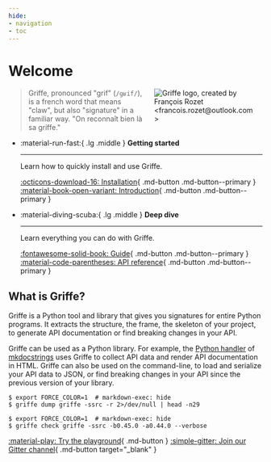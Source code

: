 ```yaml
---
hide:
- navigation
- toc
---
```


# Welcome

<img src="logo.svg" alt="Griffe logo, created by François Rozet &lt;francois.rozet@outlook.com&gt;" title="Griffe logo, created by François Rozet &lt;francois.rozet@outlook.com&gt;" style="float: right; max-width: 200px; margin: 0 15px;">

> Griffe, pronounced "grif" (`/ɡʁif/`), is a french word that means "claw", but also "signature" in a familiar way. "On reconnaît bien là sa griffe."

<div class="grid cards" markdown>

-   :material-run-fast:{ .lg .middle } **Getting started**

    ---

    Learn how to quickly install and use Griffe.

    [:octicons-download-16: Installation](installation.md){ .md-button .md-button--primary }
    [:material-book-open-variant: Introduction](introduction.md){ .md-button .md-button--primary }

-   :material-diving-scuba:{ .lg .middle } **Deep dive**

    ---

    Learn everything you can do with Griffe.

    [:fontawesome-solid-book: Guide](guide/introduction.md){ .md-button .md-button--primary }
    [:material-code-parentheses: API reference](reference/api/introduction.md){ .md-button .md-button--primary }

</div>

## What is Griffe?

Griffe is a Python tool and library that gives you signatures for entire Python programs. It extracts the structure, the frame, the skeleton of your project, to generate API documentation or find breaking changes in your API.

Griffe can be used as a Python library. For example, the [Python handler](https://mkdocstrings.github.io/python) of [mkdocstrings](https://mkdocstrings.github.io/) uses Griffe to collect API data and render API documentation in HTML. Griffe can also be used on the command-line, to load and serialize your API data to JSON, or find breaking changes in your API since the previous version of your library.

<div class="grid cards" markdown>
<div markdown>

```console exec="1" source="console" result="json" title="Serializing as JSON"
$ export FORCE_COLOR=1  # markdown-exec: hide
$ griffe dump griffe -ssrc -r 2>/dev/null | head -n29
```

</div>
<div markdown>

```console exec="1" source="console" result="ansi" returncode="1" title="Checking for API breaking changes"
$ export FORCE_COLOR=1  # markdown-exec: hide
$ griffe check griffe -ssrc -b0.45.0 -a0.44.0 --verbose
```

</div>
</div>

[:material-play: Try the playground](playground.md){ .md-button }
[:simple-gitter: Join our Gitter channel](https://app.gitter.im/#/room/#mkdocstrings_griffe:gitter.im){ .md-button target="_blank" }
